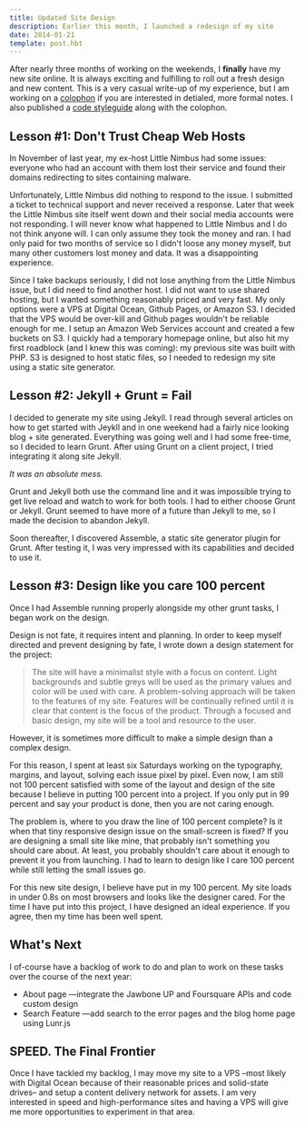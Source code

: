 ```yaml
---
title: Updated Site Design
description: Earlier this month, I launched a redesign of my site
date: 2014-01-21
template: post.hbt
---
```


After nearly three months of working on the weekends, I __finally__ have my new site online. It is always exciting and fulfilling to roll out a fresh design and new content. This is a very casual write-up of my experience, but I am working on a [colophon](/colophon) if you are interested in detialed, more formal notes. I also published a [code styleguide](/styleguide) along with the colophon.

## Lesson #1: Don't Trust Cheap Web Hosts
In November of last year, my ex-host Little Nimbus had some issues: everyone who had an account with them lost their service and found their domains redirecting to sites containing malware.

Unfortunately, Little Nimbus did nothing to respond to the issue. I submitted a ticket to technical support and never received a response. Later that week the Little Nimbus site itself went down and their social media accounts were not responding. I will never know what happened to Little Nimbus and I do not think anyone will. I can only assume they took the money and ran. I had only paid for two months of service so I didn't loose any money myself, but many other customers lost money and data. It was a disappointing experience.

Since I take backups seriously, I did not lose anything from the Little Nimbus issue, but I did need to find another host. I did not want to use shared hosting, but I wanted something reasonably priced and very fast. My only options were a VPS at Digital Ocean, Github Pages, or Amazon S3. I decided that the VPS would be over-kill and Github pages wouldn't be reliable enough for me. I setup an Amazon Web Services account and created a few buckets on S3. I quickly had a temporary homepage online, but also hit my first roadblock (and I knew this was coming): my previous site was built with PHP. S3 is designed to host static files, so I needed to redesign my site using a static site generator.

## Lesson #2: Jekyll + Grunt = Fail
I decided to generate my site using Jekyll. I read through several articles on how to get started with Jeykll and in one weekend had a fairly nice looking blog + site generated. Everything was going well and I had some free-time, so I decided to learn Grunt. After using Grunt on a client project, I tried integrating it along site Jekyll.

_It was an absolute mess._

Grunt and Jekyll both use the command line and it was impossible trying to get live reload and watch to work for both tools. I had to either choose Grunt or Jekyll. Grunt seemed to have more of a future than Jekyll to me, so I made the decision to abandon Jekyll.

Soon thereafter, I discovered Assemble, a static site generator plugin for Grunt. After testing it, I was very impressed with its capabilities and decided to use it.

## Lesson #3: Design like you care 100 percent
Once I had Assemble running properly alongside my other grunt tasks, I began work on the design.

Design is not fate, it requires intent and planning. In order to keep myself directed and prevent designing by fate, I wrote down a design statement for the project:

> The site will have a minimalist style with a focus on content. Light backgrounds and subtle greys will be used as the primary values and color will be used with care. A problem-solving approach will be taken to the features of my site. Features will be continually refined until it is clear that content is the focus of the product. Through a focused and basic design, my site will be a tool and resource to the user.

However, it is sometimes more difficult to make a simple design than a complex design.

For this reason, I spent at least six Saturdays working on the typography, margins, and layout, solving each issue pixel by pixel. Even now, I am still not 100 percent satisfied with some of the layout and design of the site because I believe in putting 100 percent into a project. If you only put in 99 percent and say your product is done, then you are not caring enough.

The problem is, where to you draw the line of 100 percent complete? Is it when that tiny responsive design issue on the small-screen is fixed? If you are designing a small site like mine, that probably isn't something you should care about. At least, you probably shouldn't care about it enough to prevent it you from launching. I had to learn to design like I care 100 percent while still letting the small issues go.

For this new site design, I believe have put in my 100 percent. My site loads in under 0.8s on most browsers and looks like the designer cared. For the time I have put into this project, I have designed an ideal experience. If you agree, then my time has been well spent.

## What's Next
I of-course have a backlog of work to do and plan to work on these tasks over the course of the next year:

- About page &mdash;integrate the Jawbone UP and Foursquare APIs and code custom design
- Search Feature &mdash;add search to the error pages and the blog home page using Lunr.js

## SPEED. The Final Frontier
Once I have tackled my backlog, I may move my site to a VPS &ndash;most likely with Digital Ocean because of their reasonable prices and solid-state drives&ndash; and setup a content delivery network for assets. I am very interested in speed and high-performance sites and having a VPS will give me more opportunities to experiment in that area.
